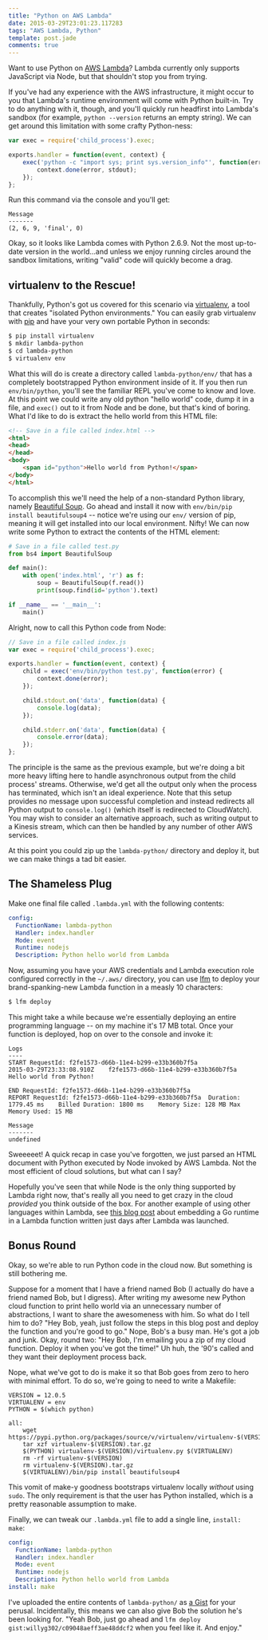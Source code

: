 ```yaml
---
title: "Python on AWS Lambda"
date: 2015-03-29T23:01:23.117283
tags: "AWS Lambda, Python"
template: post.jade
comments: true
---
```


Want to use Python on [AWS Lambda](http://aws.amazon.com/lambda/)? Lambda currently only supports JavaScript via Node, but that shouldn't stop you from trying.

<!-- more -->

If you've had any experience with the AWS infrastructure, it might occur to you that Lambda's runtime environment will come with Python built-in. Try to do anything with it, though, and you'll quickly run headfirst into Lambda's sandbox (for example, `python --version` returns an empty string). We can get around this limitation with some crafty Python-ness:

```js
var exec = require('child_process').exec;

exports.handler = function(event, context) {
	exec('python -c "import sys; print sys.version_info"', function(error, stdout) {
		context.done(error, stdout);
	});
};
```

Run this command via the console and you'll get:

```
Message
-------
(2, 6, 9, 'final', 0)
```

Okay, so it looks like Lambda comes with Python 2.6.9. Not the most up-to-date version in the world...and unless we enjoy running circles around the sandbox limitations, writing "valid" code will quickly become a drag.

## virtualenv to the Rescue!

Thankfully, Python's got us covered for this scenario via [virtualenv](https://virtualenv.pypa.io/en/latest/), a tool that creates "isolated Python environments." You can easily grab virtualenv with [pip](https://pip.pypa.io/en/latest/) and have your very own portable Python in seconds:

```bash
$ pip install virtualenv
$ mkdir lambda-python
$ cd lambda-python
$ virtualenv env
```

What this will do is create a directory called `lambda-python/env/` that has a completely bootstrapped Python environment inside of it. If you then run `env/bin/python`, you'll see the familiar REPL you've come to know and love. At this point we could write any old python "hello world" code, dump it in a file, and `exec()` out to it from Node and be done, but that's kind of boring. What I'd like to do is extract the hello world from this HTML file:

```html
<!-- Save in a file called index.html -->
<html>
<head>
</head>
<body>
	<span id="python">Hello world from Python!</span>
</body>
</html>
```

To accomplish this we'll need the help of a non-standard Python library, namely [Beautiful Soup](http://www.crummy.com/software/BeautifulSoup/). Go ahead and install it now with `env/bin/pip install beautifulsoup4` -- notice we're using our `env/` version of pip, meaning it will get installed into our local environment. Nifty! We can now write some Python to extract the contents of the HTML element:

```python
# Save in a file called test.py
from bs4 import BeautifulSoup

def main():
	with open('index.html', 'r') as f:
		soup = BeautifulSoup(f.read())
		print(soup.find(id='python').text)

if __name__ == '__main__':
	main()
```

Alright, now to call this Python code from Node:

```js
// Save in a file called index.js
var exec = require('child_process').exec;

exports.handler = function(event, context) {
	child = exec('env/bin/python test.py', function(error) {
		context.done(error);
	});

	child.stdout.on('data', function(data) {
		console.log(data);
	});

	child.stderr.on('data', function(data) {
		console.error(data);
	});
};
```

The principle is the same as the previous example, but we're doing a bit more heavy lifting here to handle asynchronous output from the child process' streams. Otherwise, we'd get all the output only when the process has terminated, which isn't an ideal experience. Note that this setup provides no message upon successful completion and instead redirects all Python output to `console.log()` (which itself is redirected to CloudWatch). You may wish to consider an alternative approach, such as writing output to a Kinesis stream, which can then be handled by any number of other AWS services.

At this point you could zip up the `lambda-python/` directory and deploy it, but we can make things a tad bit easier.

## The Shameless Plug

Make one final file called `.lambda.yml` with the following contents:

```yaml
config:
  FunctionName: lambda-python
  Handler: index.handler
  Mode: event
  Runtime: nodejs
  Description: Python hello world from Lambda
```

Now, assuming you have your AWS credentials and Lambda execution role configured correctly in the `~/.aws/` directory, you can use [lfm](https://github.com/willyg302/lfm) to deploy your brand-spanking-new Lambda function in a measly 10 characters:

```bash
$ lfm deploy
```

This might take a while because we're essentially deploying an entire programming language -- on my machine it's 17 MB total. Once your function is deployed, hop on over to the console and invoke it:

```
Logs
----
START RequestId: f2fe1573-d66b-11e4-b299-e33b360b7f5a
2015-03-29T23:33:08.910Z	f2fe1573-d66b-11e4-b299-e33b360b7f5a	Hello world from Python!

END RequestId: f2fe1573-d66b-11e4-b299-e33b360b7f5a
REPORT RequestId: f2fe1573-d66b-11e4-b299-e33b360b7f5a	Duration: 1779.45 ms	Billed Duration: 1800 ms 	Memory Size: 128 MB	Max Memory Used: 15 MB	

Message
-------
undefined
```

Sweeeeet! A quick recap in case you've forgotten, we just parsed an HTML document with Python executed by Node invoked by AWS Lambda. Not the most efficient of cloud solutions, but what can I say?

Hopefully you've seen that while Node is the only thing supported by Lambda right now, that's really all you need to get crazy in the cloud *provided* you think outside of the box. For another example of using other languages within Lambda, see [this blog post](http://blog.0x82.com/2014/11/24/aws-lambda-functions-in-go/) about embedding a Go runtime in a Lambda function written just days after Lambda was launched.

## Bonus Round

Okay, so we're able to run Python code in the cloud now. But something is still bothering me.

Suppose for a moment that I have a friend named Bob (I actually do have a friend named Bob, but I digress). After writing my awesome new Python cloud function to print hello world via an unnecessary number of abstractions, I want to share the awesomeness with him. So what do I tell him to do? "Hey Bob, yeah, just follow the steps in this blog post and deploy the function and you're good to go." Nope, Bob's a busy man. He's got a job and junk. Okay, round two: "Hey Bob, I'm emailing you a zip of my cloud function. Deploy it when you've got the time!" Uh huh, the '90's called and they want their deployment process back.

Nope, what we've got to do is make it so that Bob goes from zero to hero with minimal effort. To do so, we're going to need to write a Makefile:

```make
VERSION = 12.0.5
VIRTUALENV = env
PYTHON = $(which python)

all:
	wget https://pypi.python.org/packages/source/v/virtualenv/virtualenv-$(VERSION).tar.gz
	tar xzf virtualenv-$(VERSION).tar.gz
	$(PYTHON) virtualenv-$(VERSION)/virtualenv.py $(VIRTUALENV)
	rm -rf virtualenv-$(VERSION)
	rm virtualenv-$(VERSION).tar.gz
	$(VIRTUALENV)/bin/pip install beautifulsoup4
```

This vomit of make-y goodness bootstraps virtualenv locally *without* using `sudo`. The only requirement is that the user has Python installed, which is a pretty reasonable assumption to make.

Finally, we can tweak our `.lambda.yml` file to add a single line, `install: make`:

```yaml
config:
  FunctionName: lambda-python
  Handler: index.handler
  Mode: event
  Runtime: nodejs
  Description: Python hello world from Lambda
install: make
```

I've uploaded the entire contents of `lambda-python/` as [a Gist](https://gist.github.com/willyg302/c09048aeff3ae48ddcf2) for your perusal. Incidentally, this means we can also give Bob the solution he's been looking for. "Yeah Bob, just go ahead and `lfm deploy gist:willyg302/c09048aeff3ae48ddcf2` when you feel like it. And enjoy."
